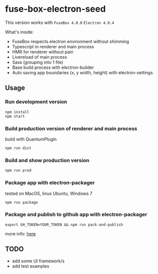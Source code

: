 # fuse-box-electron-seed

This version works with `FuseBox 4.0.0` `Electron 4.0.4`

What's inside:

* FuseBox respects electron environment without shimming
* Typescript in renderer and main process
* HMR for renderer without pain
* Livereload of main process
* Sass (grouping into 1 file)
* Base build process with electron-builder
* Auto saving app boundaries (x, y width, height) with electron-settings


## Usage

### Run development version

```
npm install
npm start
```

### Build production version of renderer and main process
build with QuantumPlugin

```
npm run dist
```

### Build and show production version

```
npm run prod
```

### Package app with electron-packager
tested on MacOS, linux Ubuntu, Windows 7
```
npm run package
```

### Package and publish to github app with electron-packager

```
export GH_TOKEN=YOUR_TOKEN && npm run pack-and-publish
```
more info: [here](https://www.electron.build/publishing-artifacts)

## TODO

* add some UI framework/s
* add test examples
